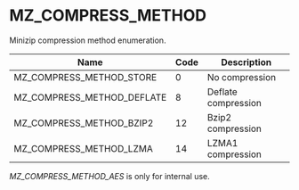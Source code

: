 # MZ_COMPRESS_METHOD

Minizip compression method enumeration.

|Name|Code|Description|
|-|-|-|
|MZ_COMPRESS_METHOD_STORE|0|No compression|
|MZ_COMPRESS_METHOD_DEFLATE|8|Deflate compression|
|MZ_COMPRESS_METHOD_BZIP2|12|Bzip2 compression|
|MZ_COMPRESS_METHOD_LZMA|14|LZMA1 compression|

_MZ_COMPRESS_METHOD_AES_ is only for internal use.
